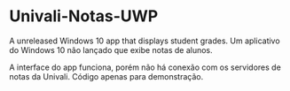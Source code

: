 # Univali-Notas-UWP
A unreleased Windows 10 app that displays student grades. 
Um aplicativo do Windows 10 não lançado que exibe notas de alunos. 

A interface do app funciona, porém não há conexão com os servidores de notas da Univali. Código apenas para demonstração.
